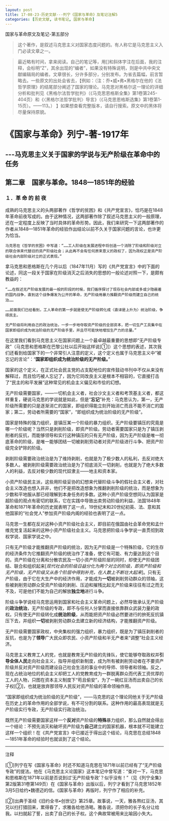 ```yaml
---
layout: post
title: 17-08-23-历史文献---列宁《国家与革命》及笔记注解5
categories: [历史文献, 读书笔记, 国家与革命]
---
```

国家与革命原文及笔记-第五部分

>这个著作，是叙述马克思主义对国家态度问题的。有人称它是马克思主义入门必读文章之一。

>最近略有时间，拿来阅读。自己的笔记等，用[]和斜体字注在后面，我的注释，会标明“Z”，其余出现的“编者”，如果没有特殊说明，则是中共中央文献编辑局的编者。文章很长，分许多部分，分别发布。为省去篇幅，前言暂略去。一些原文的出处会省去，【例如：（注：乔•威•弗•黑格尔在他的《法哲学原理》的结尾部分阐述了国家的理论。马克思对黑格尔这一理论的详细分析和批判见《黑格尔法哲学批判》（《马克思恩格斯全集》第1卷第245-404页）和《〈黑格尔法哲学批判〉导言》（《马克思恩格斯选集》第1卷第1-15页）。——113。） 】如果想查看完整版本，请自行搜索。原文中的黑体将尽量保持原貌。

# 《国家与革命》列宁-著-1917年 #

## ---马克思主义关于国家的学说与无产阶级在革命中的任务 ##

## 第二章　国家与革命。1848—1851年的经验

### １．革 命 的 前 夜

成熟的马克思主义的头两部著作《哲学的贫困》和《共产党宣言》，恰巧是在1848年革命前夜写成的。由于这种情况，这两部著作除了叙述马克思主义的一般原理，还在一定程度上反映了当时具体的革命形势。因此，我们来研究一下这两部著作的作者从1848—1851年革命的经验作出结论以前不久关于国家问题的言论，也许更为恰当。

`马克思在《哲学的贫困》中写道：“……工人阶级在发展进程中将创造一个消除了阶级和阶级对立的联合体来代替旧的资产阶级社会；从此再不会有任何原来意义的政权了，因为政权正是资产阶级社会内部阶级对立的正式表现。”`

拿马克思和恩格斯在几个月以后（1847年11月）写的《共产党宣言》中的下面的论述，同这一段关于国家在阶级消灭之后消失的思想的一般论述对照一下，是颇有教益的：

`“……在叙述无产阶级发展的最一般的阶段的时候，我们循序探讨了现存社会内部或多或少隐蔽着的国内战争，直到这个战争爆发为公开的革命，无产阶级用暴力推翻资产阶级而建立自己的统治……`

`……前面我们已经看到，工人革命的第一步就是使无产阶级转化成〈直译是上升为〉统治阶级，争得民主。`

`无产阶级将利用自己的政治统治，一步一步地夺取资产阶级的全部资本，把一切生产工具集中在国家即组织成为统治阶级的无产阶级手里，并且尽可能快地增加生产力的总量。”`

在这里我们看到马克思主义在国家问题上一个最卓越最重要的思想即“无产阶级专政”（马克思和恩格斯在巴黎公社以后开始这样说[①]）这个思想的表述，其次我们还看到给国家下的一个非常引人注意的定义，这个定义也属于马克思主义中“被忘记的言论”：“**国家即组织成为统治阶级的无产阶级。**”

国家的这个定义，在正式社会民主党的占支配地位的宣传鼓动书刊中不仅从来没有解释过，而且恰巧被人忘记了，因为它同改良主义是根本不相容的，它直接打击了“民主的和平发展”这种常见的机会主义偏见和市侩的幻想。

无产阶级需要国家，——一切机会主义者，社会沙文主义者和考茨基主义者，都这样重复，硬说马克思的学说就是如此，但是“**忘记**”补充：马克思认为，第一，无产阶级所需要的只是逐渐消亡的国家，即组织得能立刻开始消亡而且不能不消亡的国家；第二，劳动者所需要的“国家”，“即组织成为统治阶级的无产阶级”。

国家是特殊的强力组织，是镇压某一个阶级的暴力组织。无产阶级要镇压的究竟是哪一个阶级呢？当然只是剥削阶级，即资产阶级。劳动者需要国家只是为了镇压剥削者的反抗，而能够领导和实行这种镇压的只有无产阶级，因为无产阶级是唯一彻底革命的阶级，是唯一能够团结一切被剥削劳动者对资产阶级进行斗争、把资产阶级完全铲除的阶级。

剥削阶级需要政治统治是为了维持剥削，也就是为了极少数人的私利，去反对绝大多数人。被剥削阶级需要政治统治是为了彻底消灭一切剥削，也就是为了绝大多数人的利益，去反对极少数的现代奴隶主——地主和资本家。

小资产阶级民主派，这些用阶级妥协的幻想来代替阶级斗争的假社会主义者，对社会主义改造也想入非非，他们不是把改造想象为推翻剥削阶级的统治，而是想象为少数和平地服从那已经理解到本身任务的多数。这种小资产阶级空想同认为国家是超阶级的观点有密切的联系，它在实践中导致出卖劳动阶级的利益，法国1848年革命和1871年革命的历史就表明了这一点，19世纪末和20世纪初英、法、意和其他国家的“社会党人”参加资产阶级内阁的经验也表明了这一点。

马克思一生都在反对这种小资产阶级社会主义，即目前在俄国由社会革命党和孟什维克党复活起来的这种小资产阶级社会主义。马克思把阶级斗争学说一直贯彻到政权学说、国家学说之中。

只有无产阶级才能推翻资产阶级的统治，因为无产阶级是一个特殊阶级，它的生存的经济条件为它推翻资产阶级的统治作了准备，使它有可能、有力量达到这个目的。资产阶级在分离和分散农民及一切小资产阶级阶层的同时，却使无产阶级团结、联合和组织起来[*现代社会的阶级日益分化为两个对立的阶级，即资产阶级和无产阶级，无产阶级又从各个阶层中得到补充，在人数上不断壮大起来*]。只有无产阶级，由于它在大生产中的经济作用，才能成为**一切**被剥削劳动群众的领袖，这些被剥削劳动群众受资产阶级的剥削、压迫和摧残比起无产阶级来往往有过之而无不及，可是他们不能为自己的解放**独立地**进行斗争。

阶级斗争学说经马克思运用到国家和社会主义革命问题上，必然导致承认无产阶级的**政治统治**，无产阶级的专政，即不与任何人分掌而直接依靠群众武装力量的政权。只有使无产阶级转化成**统治阶级**，从而能把资产阶级必然要进行的拚死反抗镇压下去，并组织**一切**被剥削劳动群众去建立新的经济结构，才能推翻资产阶级。

无产阶级需要国家政权，中央集权的强力组织，暴力组织，既是为了镇压剥削者的反抗，也是为了**领导**广大民众即农民、小资产阶级和半无产者来“调整”社会主义经济。

马克思主义教育工人的党，也就是教育无产阶级的先锋队，使它能够夺取政权并**引导全体人民**走向社会主义，指导并组织新制度，成为所有被剥削劳动者在不要资产阶级并反对资产阶级而建设自己社会生活的事业中的导师、领导者和领袖。反之，现在占统治地位的机会主义却把工人的党教育成为一群脱离群众而代表工资优厚的工人的人物，只图在资本主义制度下“苟且偷安”，为了一碗红豆汤而出卖自己的长子权[②]，也就是放弃那领导人民反对资产阶级的革命领袖作用。

“国家即组织成为统治阶级的无产阶级”，——马克思的这个理论同他关于无产阶级在历史上的革命作用的全部学说，有不可分割的联系。这种作用的最高表现就是无产阶级实行专政，无产阶级实行政治统治。

既然无产阶级需要国家这样一个**反对**资产阶级的**特殊**暴力组织，那么自然就会得出一个结论：不预先消灭和破坏资产阶级为**自己**建立的国家机器，根本就不可能建立这样一个组织！在《共产党宣言》中已接近于得出这个结论，马克思在总结1848—1851年革命的经验时也就谈到了这个结论。

---
注释

[①]列宁在写《国家与革命》时还不知道马克思在1871年以前已经有了“无产阶级专政”的提法。他在《马克思主义论国家》这本笔记中曾写道：“查对一下，马克思和恩格斯在1871年以前是否说到过’无产阶级专政’？似乎没有！”（见《列宁全集》第2版第31卷第149页）在《国家与革命》出版以后，列宁才看到了马克思1852年3月5日给约•魏德迈的信。《国家与革命》再版时，列宁作了相应的补充。

[②]出典于圣经《旧约全书•创世记》第25章。故事说，一天，雅各熬红豆汤，其兄以扫打猎回来，累得昏了，求雅各给他汤喝。雅各说，须把你的长子名分让给我。以扫就起了誓，出卖了自己的长子权。这个典故常被用来比喻因小失大。